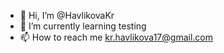 - 👋 Hi, I’m @HavlikovaKr
- 🌱 I’m currently learning testing
- 📫 How to reach me kr.havlikova17@gmail.com


<!---
HavlikovaKr/HavlikovaKr is a ✨ special ✨ repository because its `README.md` (this file) appears on your GitHub profile.
You can click the Preview link to take a look at your changes.
--->
